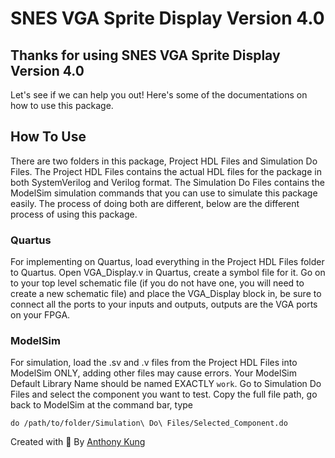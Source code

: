 # SNES VGA Sprite Display Version 4.0

## Thanks for using SNES VGA Sprite Display Version 4.0
Let's see if we can help you out! Here's some of the documentations on how to use this package.

## How To Use
There are two folders in this package, Project HDL Files and Simulation Do Files. The Project HDL Files contains
the actual HDL files for the package in both SystemVerilog and Verilog format. The Simulation Do Files contains
the ModelSim simulation commands that you can use to simulate this package easily. The process of doing both are
different, below are the different process of using this package.

### Quartus
For implementing on Quartus, load everything in the Project HDL Files folder to Quartus. Open VGA_Display.v in
Quartus, create a symbol file for it. Go on to your top level schematic file (if you do not have one, you will
need to create a new schematic file) and place the VGA_Display block in, be sure to connect all the ports to
your inputs and outputs, outputs are the VGA ports on your FPGA.

### ModelSim
For simulation, load the .sv and .v files from the Project HDL Files into ModelSim ONLY, adding other files may
cause errors. Your ModelSim Default Library Name should be named EXACTLY `work`. Go to Simulation Do Files and
select the component you want to test. Copy the full file path, go back to ModelSim at the command bar, type

`do /path/to/folder/Simulation\ Do\ Files/Selected_Component.do`

Created with 💖 By [Anthony Kung](https://hailiga.org/anthonykung)
